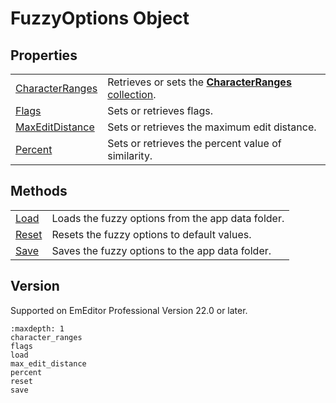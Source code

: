 # FuzzyOptions Object

## Properties

|     |     |
| --- | --- |
| [CharacterRanges](character_ranges) | Retrieves or sets the [**CharacterRanges** collection](../character_ranges/index). |
| [Flags](flags) | Sets or retrieves flags. |
| [MaxEditDistance](max_edit_distance) | Sets or retrieves the maximum edit distance. |
| [Percent](percent) | Sets or retrieves the percent value of similarity. |

## Methods

|     |     |
| --- | --- |
| [Load](load) | Loads the fuzzy options from the app data folder. |
| [Reset](reset) | Resets the fuzzy options to default values. |
| [Save](save) | Saves the fuzzy options to the app data folder. |

## Version

Supported on EmEditor Professional Version 22.0 or later.


```{toctree}
:maxdepth: 1
character_ranges
flags
load
max_edit_distance
percent
reset
save
```
